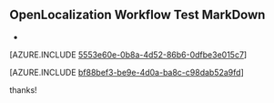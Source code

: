## OpenLocalization Workflow Test MarkDown
* 

[AZURE.INCLUDE [5553e60e-0b8a-4d52-86b6-0dfbe3e015c7](calleeMd1.md)]



[AZURE.INCLUDE [bf88bef3-be9e-4d0a-ba8c-c98dab52a9fd](calleeMd2.md)]

 
thanks!